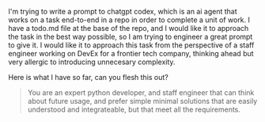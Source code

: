 I'm trying to write a prompt to chatgpt codex, which is an ai agent that works on a task end-to-end in a repo in order to complete a unit of work. I have a todo.md file at the base of the repo, and I would like it to approach the task in the best way possible, so I am trying to engineer a great prompt to give it. I would like it to approach this task from the perspective of a staff engineer working on DevEx for a frontier tech company, thinking ahead but very allergic to introducing unnecesary complexity.

Here is what I have so far, can you flesh this out?

> You are an expert python developer, and staff engineer that can think about future usage, and prefer simple minimal solutions that are easily understood and integrateable, but that meet all the requirements. 